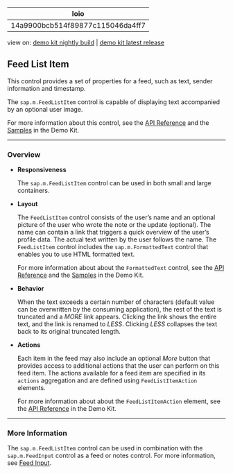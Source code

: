 <!-- loio14a9900bcb514f89877c115046da4ff7 -->

| loio |
| -----|
| 14a9900bcb514f89877c115046da4ff7 |

<div id="loio">

view on: [demo kit nightly build](https://openui5nightly.hana.ondemand.com/#/topic/14a9900bcb514f89877c115046da4ff7) | [demo kit latest release](https://openui5.hana.ondemand.com/#/topic/14a9900bcb514f89877c115046da4ff7)</div>

## Feed List Item

This control provides a set of properties for a feed, such as text, sender information and timestamp.

The `sap.m.FeedListItem` control is capable of displaying text accompanied by an optional user image.

For more information about this control, see the [API Reference](https://openui5.hana.ondemand.com/#docs/api/symbols/sap.m.FeedListItem.html) and the [Samples](https://openui5.hana.ondemand.com/explored.html#/sample/sap.m.sample.FeedListItem/preview) in the Demo Kit.

***

### Overview

-   **Responsiveness**

    The `sap.m.FeedListItem` control can be used in both small and large containers.

-   **Layout**

    The `FeedListItem` control consists of the user’s name and an optional picture of the user who wrote the note or the update \(optional\). The name can contain a link that triggers a quick overview of the user’s profile data. The actual text written by the user follows the name. The `FeedListItem` control includes the `sap.m.FormattedText` control that enables you to use HTML formatted text.

    For more information about about the `FormattedText` control, see the [API Reference](https://openui5.hana.ondemand.com/#docs/api/symbols/sap.m.FormattedText.html) and the [Samples](https://openui5.hana.ondemand.com/explored.html#/sample/sap.m.FormattedText/preview) in the Demo Kit.

-   **Behavior**

    When the text exceeds a certain number of characters \(default value can be overwritten by the consuming application\), the rest of the text is truncated and a *MORE* link appears. Clicking the link shows the entire text, and the link is renamed to *LESS*. Clicking *LESS* collapses the text back to its original truncated length.

-   **Actions**

    Each item in the feed may also include an optional *More* button that provides access to additional actions that the user can perform on this feed item. The actions available for a feed item are specified in its `actions` aggregation and are defined using `FeedListItemAction` elements.

    For more information about about the `FeedListItemAction` element, see the [API Reference](https://openui5.hana.ondemand.com/#docs/api/symbols/sap.m.FeedListItemAction.html) in the Demo Kit.


***

### More Information

The `sap.m.FeedListItem` control can be used in combination with the `sap.m.FeedInput` control as a feed or notes control. For more information, see [Feed Input](Feed_Input_0ec25a1.md).

